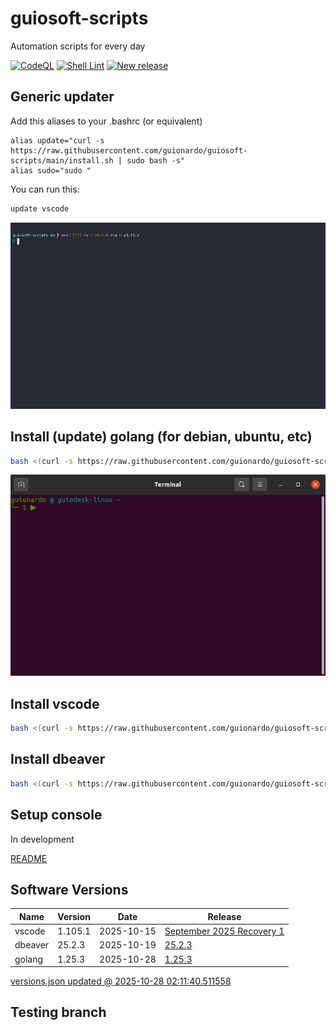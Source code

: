 # guiosoft-scripts

Automation scripts for every day

[![CodeQL](https://github.com/guionardo/guiosoft-scripts/actions/workflows/codeql-analysis.yml/badge.svg)](https://github.com/guionardo/guiosoft-scripts/actions/workflows/codeql-analysis.yml)
[![Shell Lint](https://github.com/guionardo/guiosoft-scripts/actions/workflows/shell.yml/badge.svg)](https://github.com/guionardo/guiosoft-scripts/actions/workflows/shell.yml)
[![New release](https://github.com/guionardo/guiosoft-scripts/actions/workflows/new_release.yml/badge.svg)](https://github.com/guionardo/guiosoft-scripts/actions/workflows/new_release.yml)

## Generic updater

Add this aliases to your .bashrc (or equivalent)

```
alias update="curl -s https://raw.githubusercontent.com/guionardo/guiosoft-scripts/main/install.sh | sudo bash -s"
alias sudo="sudo "
```

You can run this:

```bash
update vscode
```

![vscode](docs/vscode.gif)


## Install (update) golang (for debian, ubuntu, etc)

```bash
bash <(curl -s https://raw.githubusercontent.com/guionardo/guiosoft-scripts/main/install_golang.sh)
```

![install-golang](docs/install_golang.gif)

## Install vscode

```bash
bash <(curl -s https://raw.githubusercontent.com/guionardo/guiosoft-scripts/main/install_vscode.sh)
```

## Install dbeaver

```bash
bash <(curl -s https://raw.githubusercontent.com/guionardo/guiosoft-scripts/main/install_dbeaver.sh)
```

## Setup console

In development

[README](terminal_setup/README.md)

## Software Versions

| Name | Version | Date | Release |
|------|---------|------|---------|
| vscode | 1.105.1 | 2025-10-15 | [September 2025 Recovery 1](https://code.visualstudio.com/sha/download?build=stable&os=linux-deb-x64) |
| dbeaver | 25.2.3 | 2025-10-19 | [25.2.3](https://dbeaver.io/files/dbeaver-ce_latest_amd64.deb) |
| golang | 1.25.3 | 2025-10-28 | [1.25.3](https://golang.org/dl/go1.25.3.linux-amd64.tar.gz) |

[versions.json updated @ 2025-10-28 02:11:40.511558](versions.json)


## Testing branch